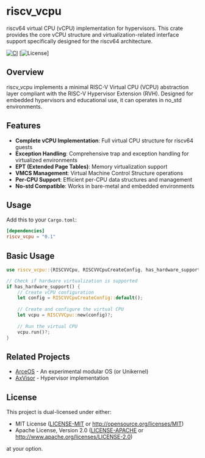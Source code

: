 # **riscv_vcpu**

riscv64 virtual CPU (vCPU) implementation for hypervisors. This crate provides the core vCPU structure and virtualization-related interface support specifically designed for the riscv64 architecture.

[![CI](https://github.com/arceos-hypervisor/riscv_vcpu/actions/workflows/ci.yml/badge.svg?branch=master)](https://github.com/arceos-hypervisor/riscv_vcpu/actions/workflows/ci.yml)
[![License](https://img.shields.io/badge/License-MIT%20OR%20Apache--2.0-blue.svg)]

## Overview

riscv_vcpu implements a minimal RISC-V Virtual CPU (VCPU) abstraction layer compliant with the RISC-V Hypervisor Extension (RVH). Designed for embedded hypervisors and educational use, it can operates in no_std environments.

## Features

- **Complete vCPU Implementation**: Full virtual CPU structure for riscv64 guests
- **Exception Handling**: Comprehensive trap and exception handling for virtualized environments
- **EPT (Extended Page Tables)**: Memory virtualization support
- **VMCS Management**: Virtual Machine Control Structure operations
- **Per-CPU Support**: Efficient per-CPU data structures and management
- **No-std Compatible**: Works in bare-metal and embedded environments

## Usage

Add this to your `Cargo.toml`:

```toml
[dependencies]
riscv_vcpu = "0.1"
```

## Basic Usage

```rust
use riscv_vcpu::{RISCVVCpu, RISCVVCpuCreateConfig, has_hardware_support};

// Check if hardware virtualization is supported
if has_hardware_support() {
    // Create vCPU configuration
    let config = RISCVVCpuCreateConfig::default();
    
    // Create and configure the virtual CPU
    let vcpu = RISCVVCpu::new(config)?;
    
    // Run the virtual CPU
    vcpu.run()?;
}
```

## Related Projects 

+ [ArceOS](https://github.com/arceos-org/arceos) - An experimental modular OS (or Unikernel)
+ [AxVisor](https://github.com/arceos-hypervisor/axvisor) - Hypervisor implementation

## License

This project is dual-licensed under either:

- MIT License ([LICENSE-MIT](LICENSE-MIT) or <http://opensource.org/licenses/MIT>)
- Apache License, Version 2.0 ([LICENSE-APACHE](LICENSE-APACHE) or <http://www.apache.org/licenses/LICENSE-2.0>)

at your option.